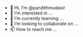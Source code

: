 - 👋 Hi, I’m @pandithmudasir
- 👀 I’m interested in ...
- 🌱 I’m currently learning ...
- 💞️ I’m looking to collaborate on ...
- 📫 How to reach me ...

<!---
pandithmudasir/pandithmudasir is a ✨ special ✨ repository because its `README.md` (this file) appears on your GitHub profile.
You can click the Preview link to take a look at your changes.
--->
